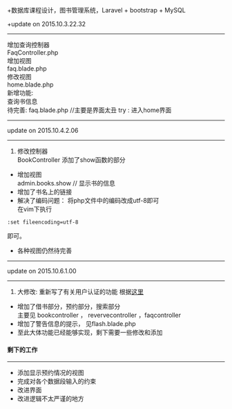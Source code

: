 +数据库课程设计，图书管理系统，Laravel + bootstrap + MySQL

+update on 2015.10.3.22.32

---
增加查询控制器  
FaqController.php  
增加视图  
faq.blade.php  
修改视图  
home.blade.php  
新增功能:  
查询书信息  
待完善: faq.blade.php //主要是界面太丑
try :  进入home界面

---

update on 2015.10.4.2.06

---
1. 修改控制器  
 BookController 添加了show函数的部分  
* 增加视图    
 admin.books.show // 显示书的信息  
* 增加了书名上的链接  
* 解决了编码问题： 将php文件中的编码改成utf-8即可  
在vim下执行
```
:set fileencoding=utf-8
```
即可。
* 各种视图仍然待完善

---
update on 2015.10.6.1.00

---

1. 大修改: 重新写了有关用户认证的功能
根据[这里](https://phphub.org/topics/804)
* 增加了借书部分，预约部分，搜索部分  
主要见 bookcontroller ， revervecontroller ，faqcontroller
* 增加了警告信息的提示， 见flash.blade.php
* 至此大体功能已经能够实现，剩下需要一些修改和添加  

#### 剩下的工作
---

* 添加显示预约情况的视图
* 完成对各个数据段输入的约束
* 改进界面
* 改进逻辑不太严谨的地方
